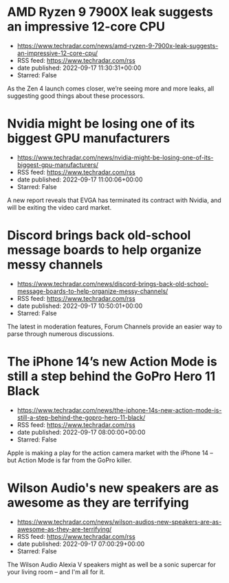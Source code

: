 # AMD Ryzen 9 7900X leak suggests an impressive 12-core CPU
 - https://www.techradar.com/news/amd-ryzen-9-7900x-leak-suggests-an-impressive-12-core-cpu/
 - RSS feed: https://www.techradar.com/rss
 - date published: 2022-09-17 11:30:31+00:00
 - Starred: False

As the Zen 4 launch comes closer, we’re seeing more and more leaks, all suggesting good things about these processors.

# Nvidia might be losing one of its biggest GPU manufacturers
 - https://www.techradar.com/news/nvidia-might-be-losing-one-of-its-biggest-gpu-manufacturers/
 - RSS feed: https://www.techradar.com/rss
 - date published: 2022-09-17 11:00:06+00:00
 - Starred: False

A new report reveals that EVGA has terminated its contract with Nvidia, and will be exiting the video card market.

# Discord brings back old-school message boards to help organize messy channels
 - https://www.techradar.com/news/discord-brings-back-old-school-message-boards-to-help-organize-messy-channels/
 - RSS feed: https://www.techradar.com/rss
 - date published: 2022-09-17 10:50:01+00:00
 - Starred: False

The latest in moderation features, Forum Channels provide an easier way to parse through numerous discussions.

# The iPhone 14’s new Action Mode is still a step behind the GoPro Hero 11 Black
 - https://www.techradar.com/news/the-iphone-14s-new-action-mode-is-still-a-step-behind-the-gopro-hero-11-black/
 - RSS feed: https://www.techradar.com/rss
 - date published: 2022-09-17 08:00:00+00:00
 - Starred: False

Apple is making a play for the action camera market with the iPhone 14 – but Action Mode is far from the GoPro killer.

# Wilson Audio's new speakers are as awesome as they are terrifying
 - https://www.techradar.com/news/wilson-audios-new-speakers-are-as-awesome-as-they-are-terrifying/
 - RSS feed: https://www.techradar.com/rss
 - date published: 2022-09-17 07:00:29+00:00
 - Starred: False

The Wilson Audio Alexia V speakers might as well be a sonic supercar for your living room – and I'm all for it.
